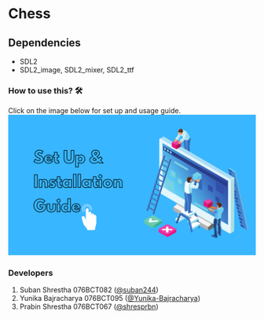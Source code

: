 # Chess

## Dependencies
* SDL2
* SDL2_image, SDL2_mixer, SDL2_ttf

### How to use this? 🛠
Click on the image below for set up and usage guide.
<a href = "https://github.com/Yunika-Bajracharya/Chess/blob/main/installation.md">
<img src = "./readme_assets/setup&installation.png"></a>

### Developers
1. Suban Shrestha 076BCT082 ([@suban244](https://github.com/suban244))
2. Yunika Bajracharya 076BCT095 ([@Yunika-Bajracharya](https://github.com/Yunika-Bajracharya))
3. Prabin Shrestha 076BCT067 ([@shresprbn](https://github.com/shresprbn))
